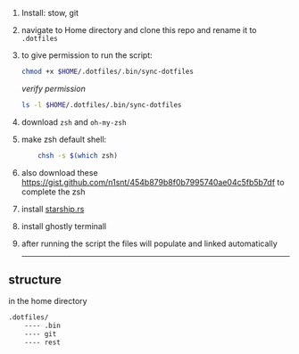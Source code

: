 1. Install: stow, git
2. navigate to Home directory and clone this repo and rename it to `.dotfiles` 
3. to give permission to run the script: 
    
    ```bash
    chmod +x $HOME/.dotfiles/.bin/sync-dotfiles
    ```
    *verify permission*
    
    ```bash
    ls -l $HOME/.dotfiles/.bin/sync-dotfiles
    ```
4. download `zsh` and `oh-my-zsh`
5. make zsh default shell:
    ``` bash
        chsh -s $(which zsh)
    ```
6. also download these https://gist.github.com/n1snt/454b879b8f0b7995740ae04c5fb5b7df to complete the zsh
7. install [starship.rs](https://starship.rs/guide/)
8. install ghostly terminall 
9. after running the script the files will populate and linked automatically
    
    ---

## structure 

in the home directory 

```bash
.dotfiles/
    ---- .bin
    ---- git
    ---- rest
```

